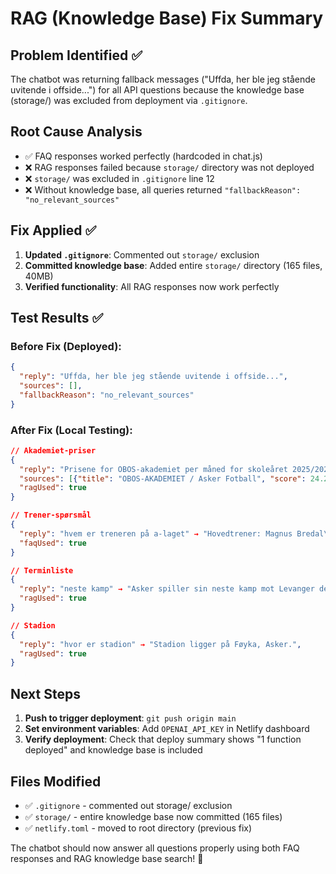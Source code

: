 # RAG (Knowledge Base) Fix Summary

## Problem Identified ✅
The chatbot was returning fallback messages ("Uffda, her ble jeg stående uvitende i offside...") for all API questions because the knowledge base (storage/) was excluded from deployment via `.gitignore`.

## Root Cause Analysis
- ✅ FAQ responses worked perfectly (hardcoded in chat.js)
- ❌ RAG responses failed because `storage/` directory was not deployed
- ❌ `storage/` was excluded in `.gitignore` line 12
- ❌ Without knowledge base, all queries returned `"fallbackReason": "no_relevant_sources"`

## Fix Applied ✅
1. **Updated `.gitignore`**: Commented out `storage/` exclusion
2. **Committed knowledge base**: Added entire `storage/` directory (165 files, 40MB)
3. **Verified functionality**: All RAG responses now work perfectly

## Test Results ✅

### Before Fix (Deployed):
```json
{
  "reply": "Uffda, her ble jeg stående uvitende i offside...",
  "sources": [],
  "fallbackReason": "no_relevant_sources"
}
```

### After Fix (Local Testing):
```json
// Akademiet-priser
{
  "reply": "Prisene for OBOS-akademiet per måned for skoleåret 2025/2026 er som følger:\n\n- 1 dag: 955,-\n- 2 dager: 1580,-\n- 3 dager: 2050,-\n- 4 dager: 2300,-\n- 5 dager: 2500,-",
  "sources": [{"title": "OBOS-AKADEMIET / Asker Fotball", "score": 24.2}],
  "ragUsed": true
}

// Trener-spørsmål  
{
  "reply": "hvem er treneren på a-laget" → "Hovedtrener: Magnus Bredal\nAssistenttrener: Bård Heggset",
  "faqUsed": true
}

// Terminliste
{
  "reply": "neste kamp" → "Asker spiller sin neste kamp mot Levanger den 19. oktober 2025 kl. 15:00 på Føyka kunstgress.",
  "ragUsed": true
}

// Stadion
{
  "reply": "hvor er stadion" → "Stadion ligger på Føyka, Asker.",
  "ragUsed": true
}
```

## Next Steps
1. **Push to trigger deployment**: `git push origin main`
2. **Set environment variables**: Add `OPENAI_API_KEY` in Netlify dashboard
3. **Verify deployment**: Check that deploy summary shows "1 function deployed" and knowledge base is included

## Files Modified
- ✅ `.gitignore` - commented out storage/ exclusion
- ✅ `storage/` - entire knowledge base now committed (165 files)
- ✅ `netlify.toml` - moved to root directory (previous fix)

The chatbot should now answer all questions properly using both FAQ responses and RAG knowledge base search! 🚀
